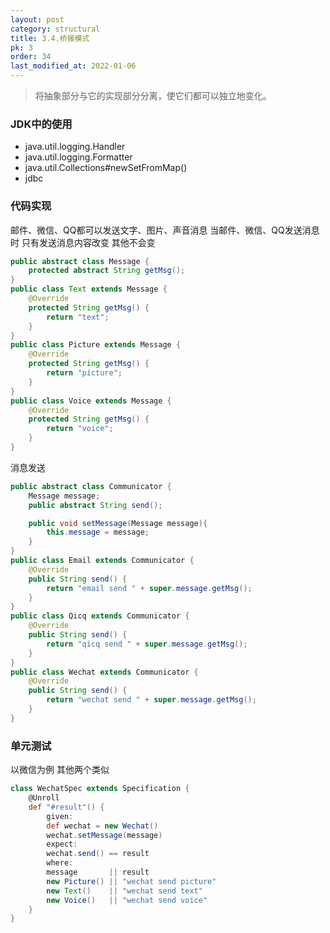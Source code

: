 ```yaml
---
layout: post
category: structural
title: 3.4.桥接模式
pk: 3
order: 34
last_modified_at: 2022-01-06
---
```


> 将抽象部分与它的实现部分分离，使它们都可以独立地变化。

### JDK中的使用
- java.util.logging.Handler
- java.util.logging.Formatter
- java.util.Collections#newSetFromMap()
- jdbc

### 代码实现
邮件、微信、QQ都可以发送文字、图片、声音消息 当邮件、微信、QQ发送消息时 只有发送消息内容改变 其他不会变
```java
public abstract class Message {
    protected abstract String getMsg();
}
public class Text extends Message {
    @Override
    protected String getMsg() {
        return "text";
    }
}
public class Picture extends Message {
    @Override
    protected String getMsg() {
        return "picture";
    }
}
public class Voice extends Message {
    @Override
    protected String getMsg() {
        return "voice";
    }
}
```
消息发送  
```java
public abstract class Communicator {
    Message message;
    public abstract String send();

    public void setMessage(Message message){
        this.message = message;
    }
}
public class Email extends Communicator {
    @Override
    public String send() {
        return "email send " + super.message.getMsg();
    }
}
public class Qicq extends Communicator {
    @Override
    public String send() {
        return "qicq send " + super.message.getMsg();
    }
}
public class Wechat extends Communicator {
    @Override
    public String send() {
        return "wechat send " + super.message.getMsg();
    }
}
```

### 单元测试
以微信为例 其他两个类似  
```groovy
class WechatSpec extends Specification {
    @Unroll
    def "#result"() {
        given:
        def wechat = new Wechat()
        wechat.setMessage(message)
        expect:
        wechat.send() == result
        where:
        message       || result
        new Picture() || "wechat send picture"
        new Text()    || "wechat send text"
        new Voice()   || "wechat send voice"
    }
}
```
